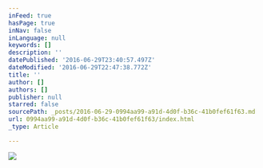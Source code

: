 ```yaml
---
inFeed: true
hasPage: true
inNav: false
inLanguage: null
keywords: []
description: ''
datePublished: '2016-06-29T23:40:57.497Z'
dateModified: '2016-06-29T22:47:38.772Z'
title: ''
author: []
authors: []
publisher: null
starred: false
sourcePath: _posts/2016-06-29-0994aa99-a91d-4d0f-b36c-41b0fef61f63.md
url: 0994aa99-a91d-4d0f-b36c-41b0fef61f63/index.html
_type: Article

---
```

![](https://the-grid-user-content.s3-us-west-2.amazonaws.com/9caac0bc-256b-491a-b75e-03cf105a142c.jpg)